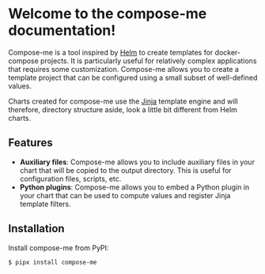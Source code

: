# Welcome to the compose-me documentation!

  [Helm]: https://helm.sh/
  [Jinja]: https://jinja.palletsprojects.com/

Compose-me is a tool inspired by [Helm][] to create templates for docker-compose projects. It is particularly useful
for relatively complex applications that requires some customization. Compose-me allows you to create a template
project that can be configured using a small subset of well-defined values.

Charts created for compose-me use the [Jinja][] template engine and will therefore, directory structure aside, look
a little bit different from Helm charts.

## Features

* **Auxiliary files**: Compose-me allows you to include auxiliary files in your chart that will be copied to the
  output directory. This is useful for configuration files, scripts, etc.
* **Python plugins**: Compose-me allows you to embed a Python plugin in your chart that can be used to compute
  values and register Jinja template filters.

## Installation

Install compose-me from PyPI:

    $ pipx install compose-me
